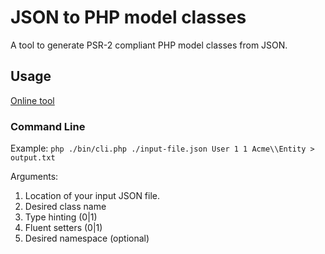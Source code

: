 # JSON to PHP model classes
A tool to generate PSR-2 compliant PHP model classes from JSON.

## Usage

[Online tool](http://json2php.strikebit.io/)

### Command Line
Example: 
`php ./bin/cli.php ./input-file.json User 1 1 Acme\\Entity > output.txt`

Arguments:
1. Location of your input JSON file.
2. Desired class name
3. Type hinting (0|1)
4. Fluent setters (0|1)
5. Desired namespace (optional)


